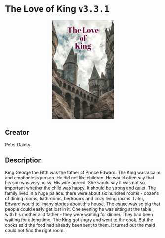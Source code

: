 
# The Love of King <kbd>v3.3.1</kbd>

<center>
  <img src="./cover-1024.jpg"/>
</center>

## Creator
Peter Dainty

## Description
King George the Fifth was the father of Prince Edward. The King was a calm and emotionless person. He did not like children. He would often say that his son was very noisy. His wife agreed. She would say it was not so important whether the child was happy. It should be strong and quiet. The family lived in a huge palace: there were about six hundred rooms - dozens of dining rooms, bathrooms, bedrooms and cozy living rooms. Later, Edward would tell many stories about this house. The estate was so big that people could easily get lost in it. One evening he was sitting at the table with his mother and father - they were waiting for dinner. They had been waiting for a long time. The King got angry and went to the cook. But the cooks said the food had already been sent to them. It turned out the maid could not find the right room. 
